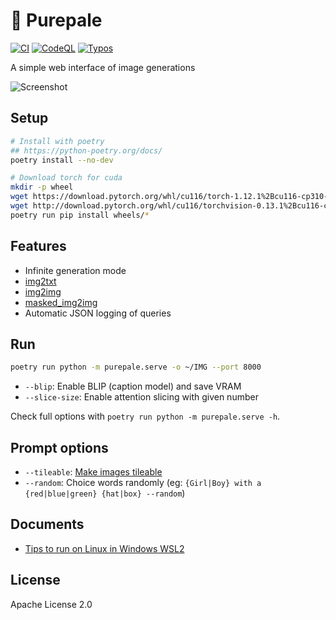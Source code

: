 
# 🎨 Purepale

[![CI](https://github.com/shirayu/purepale/actions/workflows/ci.yml/badge.svg)](https://github.com/shirayu/purepale/actions/workflows/ci.yml)
[![CodeQL](https://github.com/shirayu/purepale/actions/workflows/codeql-analysis.yml/badge.svg)](https://github.com/shirayu/purepale/actions/workflows/codeql-analysis.yml)
[![Typos](https://github.com/shirayu/purepale/actions/workflows/typos.yml/badge.svg)](https://github.com/shirayu/purepale/actions/workflows/typos.yml)

A simple web interface of image generations

![Screenshot](https://user-images.githubusercontent.com/963961/189476775-87a4c8b2-8959-4582-8708-7282e30091b2.png)

## Setup

```bash
# Install with poetry
## https://python-poetry.org/docs/
poetry install --no-dev

# Download torch for cuda
mkdir -p wheel
wget https://download.pytorch.org/whl/cu116/torch-1.12.1%2Bcu116-cp310-cp310-linux_x86_64.whl -P wheel
wget http://download.pytorch.org/whl/cu116/torchvision-0.13.1%2Bcu116-cp310-cp310-linux_x86_64.whl -P wheel
poetry run pip install wheels/*
```

## Features

- Infinite generation mode
- [img2txt](https://twitter.com/shirayu/status/1564242586738790406)
- [img2img](https://twitter.com/shirayu/status/1563138353201291266)
- [masked_img2img](https://twitter.com/shirayu/status/1563466297668935680)
- Automatic JSON logging of queries

## Run

```bash
poetry run python -m purepale.serve -o ~/IMG --port 8000
```

- ``--blip``: Enable BLIP (caption model) and save VRAM
- ``--slice-size``: Enable attention slicing with given number

Check full options with ``poetry run python -m purepale.serve -h``.

## Prompt options

- ``--tileable``: [Make images tileable](https://twitter.com/shirayu/status/1563907466131537920)
- ``--random``: Choice words randomly (eg: ``{Girl|Boy} with a {red|blue|green} {hat|box} --random``)

## Documents

- [Tips to run on Linux in Windows WSL2](docs/wsl2.md)

## License

Apache License 2.0
